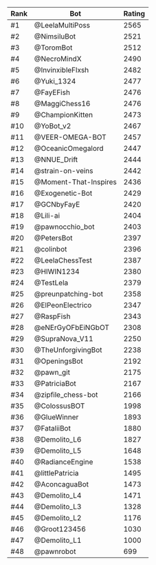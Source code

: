 Rank|Bot|Rating
---|---|---
#1|@LeelaMultiPoss|2565
#2|@NimsiluBot|2521
#3|@ToromBot|2512
#4|@NecroMindX|2490
#5|@InvinxibleFlxsh|2482
#6|@Yuki_1324|2477
#7|@FayEFish|2476
#8|@MaggiChess16|2476
#9|@ChampionKitten|2473
#10|@YoBot_v2|2467
#11|@VEER-OMEGA-BOT|2457
#12|@OceanicOmegalord|2447
#13|@NNUE_Drift|2444
#14|@strain-on-veins|2442
#15|@Moment-That-Inspires|2436
#16|@Exogenetic-Bot|2429
#17|@GCNbyFayE|2420
#18|@Lili-ai|2404
#19|@pawnocchio_bot|2403
#20|@PetersBot|2397
#21|@colinbot|2396
#22|@LeelaChessTest|2387
#23|@HIWIN1234|2380
#24|@TestLela|2379
#25|@preunpatching-bot|2358
#26|@ElPeonElectrico|2347
#27|@RaspFish|2343
#28|@eNErGyOFbEiNGbOT|2308
#29|@SupraNova_V11|2250
#30|@TheUnforgivingBot|2238
#31|@OpeningsBot|2192
#32|@pawn_git|2175
#33|@PatriciaBot|2167
#34|@zipfile_chess-bot|2166
#35|@ColossusBOT|1998
#36|@GlueWinner|1893
#37|@FataliiBot|1880
#38|@Demolito_L6|1827
#39|@Demolito_L5|1648
#40|@RadianceEngine|1538
#41|@littlePatricia|1495
#42|@AconcaguaBot|1473
#43|@Demolito_L4|1471
#44|@Demolito_L3|1328
#45|@Demolito_L2|1176
#46|@Groot123456|1030
#47|@Demolito_L1|1000
#48|@pawnrobot|699
